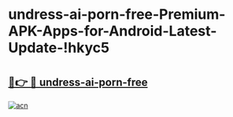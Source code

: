 # undress-ai-porn-free-Premium-APK-Apps-for-Android-Latest-Update-!hkyc5

# <h2><a href="https://b5t6bz.esa.edu.pl?title=undress-ai-porn-free&ref=hkyc5">🔗👉 🔴 undress-ai-porn-free</a></h2>

[![acn](https://github.com/user-attachments/assets/0f9c940e-d8b0-45ae-aac7-cd30a18b3e1c)](https://b5t6bz.esa.edu.pl?title=undress-ai-porn-free&ref=hkyc5)

